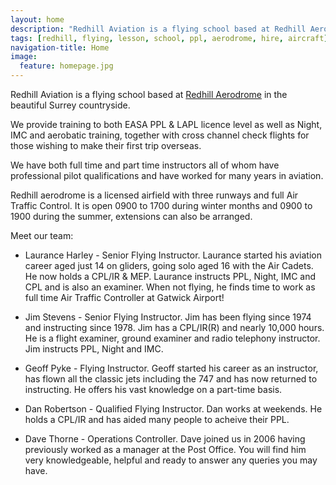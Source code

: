 ```yaml
---
layout: home
description: "Redhill Aviation is a flying school based at Redhill Aerodrome"
tags: [redhill, flying, lesson, school, ppl, aerodrome, hire, aircraft]
navigation-title: Home
image:
  feature: homepage.jpg
---
```


<p>Redhill Aviation is a flying school based at <a href="http://www.redhillaerodrome.com/">Redhill Aerodrome</a> in the beautiful Surrey countryside.
</p><p>We provide training to both EASA PPL & LAPL licence level as well as Night, IMC and aerobatic training, together with cross channel check flights for those wishing to make their first trip overseas.

</p>
<p>We have both full time and part time instructors all of whom have professional pilot qualifications and have worked for many years in aviation.</p>

<p>Redhill aerodrome is a licensed airfield with three runways and full Air Traffic Control. It is open 0900 to 1700 during winter months and 0900 to 1900 during the summer, extensions can also be arranged.</p>

<p>Meet our team:
<ul>
<li>Laurance Harley - Senior Flying Instructor. Laurance started his aviation career aged just 14 on gliders, going solo aged 16 with the Air Cadets. He now holds a CPL/IR & MEP. Laurance instructs PPL, Night, IMC and CPL and is also an examiner. When not flying, he finds time to work as full time Air Traffic Controller at Gatwick Airport!
</li>
<p><li>Jim Stevens - Senior Flying Instructor. Jim has been flying since 1974 and instructing since 1978. Jim has a CPL/IR(R) and nearly 10,000 hours. He is a flight examiner, ground examiner and radio telephony instructor. Jim instructs PPL, Night and IMC.
</li>
<p><li>Geoff Pyke - Flying Instructor. Geoff started his career as an instructor, has flown all the classic jets including the 747 and has now returned to instructing. He offers his vast knowledge on a part-time basis. 
</li>
<p><li>Dan Robertson - Qualified Flying Instructor. Dan works at weekends. He holds a CPL/IR and has aided many people to acheive their PPL.
</li>
<p><li>Dave Thorne - Operations Controller. Dave joined us in 2006 having previously worked as a manager at the Post Office. You will find him very knowledgeable, helpful and ready to answer any queries you may have.  
</ul>
</p>




